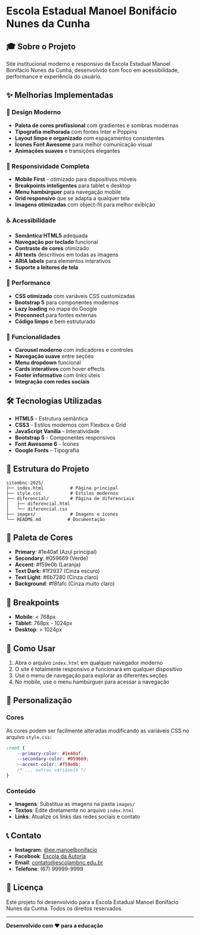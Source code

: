# Escola Estadual Manoel Bonifácio Nunes da Cunha

## 🎓 Sobre o Projeto

Site institucional moderno e responsivo da Escola Estadual Manoel Bonifácio Nunes da Cunha, desenvolvido com foco em acessibilidade, performance e experiência do usuário.

## ✨ Melhorias Implementadas

### 🎨 Design Moderno
- **Paleta de cores profissional** com gradientes e sombras modernas
- **Tipografia melhorada** com fontes Inter e Poppins
- **Layout limpo e organizado** com espaçamentos consistentes
- **Ícones Font Awesome** para melhor comunicação visual
- **Animações suaves** e transições elegantes

### 📱 Responsividade Completa
- **Mobile First** - otimizado para dispositivos móveis
- **Breakpoints inteligentes** para tablet e desktop
- **Menu hambúrguer** para navegação mobile
- **Grid responsivo** que se adapta a qualquer tela
- **Imagens otimizadas** com object-fit para melhor exibição

### ♿ Acessibilidade
- **Semântica HTML5** adequada
- **Navegação por teclado** funcional
- **Contraste de cores** otimizado
- **Alt texts** descritivos em todas as imagens
- **ARIA labels** para elementos interativos
- **Suporte a leitores de tela**

### 🚀 Performance
- **CSS otimizado** com variáveis CSS customizadas
- **Bootstrap 5** para componentes modernos
- **Lazy loading** no mapa do Google
- **Preconnect** para fontes externas
- **Código limpo** e bem estruturado

### 🎯 Funcionalidades
- **Carousel moderno** com indicadores e controles
- **Navegação suave** entre seções
- **Menu dropdown** funcional
- **Cards interativos** com hover effects
- **Footer informativo** com links úteis
- **Integração com redes sociais**

## 🛠️ Tecnologias Utilizadas

- **HTML5** - Estrutura semântica
- **CSS3** - Estilos modernos com Flexbox e Grid
- **JavaScript Vanilla** - Interatividade
- **Bootstrap 5** - Componentes responsivos
- **Font Awesome 6** - Ícones
- **Google Fonts** - Tipografia

## 📁 Estrutura do Projeto

```
sitembnc-2025/
├── index.html          # Página principal
├── style.css           # Estilos modernos
├── diferencial/        # Página de diferenciais
│   ├── diferencial.html
│   └── diferencial.css
├── images/             # Imagens e ícones
└── README.md          # Documentação
```

## 🎨 Paleta de Cores

- **Primary**: #1e40af (Azul principal)
- **Secondary**: #059669 (Verde)
- **Accent**: #f59e0b (Laranja)
- **Text Dark**: #1f2937 (Cinza escuro)
- **Text Light**: #6b7280 (Cinza claro)
- **Background**: #f8fafc (Cinza muito claro)

## 📱 Breakpoints

- **Mobile**: < 768px
- **Tablet**: 768px - 1024px
- **Desktop**: > 1024px

## 🚀 Como Usar

1. Abra o arquivo `index.html` em qualquer navegador moderno
2. O site é totalmente responsivo e funcionará em qualquer dispositivo
3. Use o menu de navegação para explorar as diferentes seções
4. No mobile, use o menu hambúrguer para acessar a navegação

## 🔧 Personalização

### Cores
As cores podem ser facilmente alteradas modificando as variáveis CSS no arquivo `style.css`:

```css
:root {
    --primary-color: #1e40af;
    --secondary-color: #059669;
    --accent-color: #f59e0b;
    /* ... outras variáveis */
}
```

### Conteúdo
- **Imagens**: Substitua as imagens na pasta `images/`
- **Textos**: Edite diretamente no arquivo `index.html`
- **Links**: Atualize os links das redes sociais e contato

## 📞 Contato

- **Instagram**: [@ee.manoelbonifacio](https://www.instagram.com/ee.manoelbonifacio/)
- **Facebook**: [Escola da Autoria](https://www.facebook.com/escoladaautoria/)
- **Email**: contato@escolambnc.edu.br
- **Telefone**: (67) 99999-9999

## 📄 Licença

Este projeto foi desenvolvido para a Escola Estadual Manoel Bonifácio Nunes da Cunha. Todos os direitos reservados.

---

**Desenvolvido com ❤️ para a educação**
